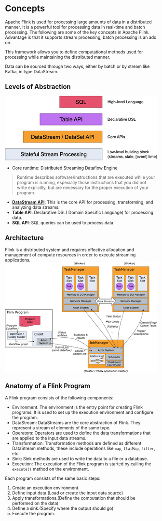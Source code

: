 # Concepts
Apache Flink is used for processing large amounts of data in a distributed manner. It is a powerful tool for processing data in real-time and batch processing. The following are some of the key concepts in Apache Flink.
Advantage is that it supports stream processing, batch processing is an add on. 

This framework allows you to define computational methods used for processing while maintaining the distributed manner.

Data can be sourced through two ways, either by batch or by stream like Kafka, in type DataStream<string>.

## Levels of Abstraction
![alt text](./figures/image.png)

- Core runtime: Distributed Streaming Dataflow Engine
> Runtime describes software/instructions that are executed while your program is running, especially those instructions that you did not write explicitly, but are necessary for the proper execution of your program.
- [**DataStream API**](./DataStreamAPI.md): This is the core API for processing, transforming, and analyzing data streams.         
- **Table API**: Declarative DSL( Domain Specific Language) for processing data.
- **SQL API**: SQL queries can be used to process data.

## Architecture
Flink is a distributed system and requires effective allocation and management of compute resources in order to execute streaming applications.
![alt text](./figures/image-1.png)


## Anatomy of a Flink Program
A Flink program consists of the following components:
- Environment: The environment is the entry point for creating Flink programs. It is used to set up the execution environment and configure the program.
- DataStream: DataStreams are the core abstraction of Flink. They represent a stream of elements of the same type.
- Operators: Operators are used to define the data transformations that are applied to the input data streams.
- Transformation: Transformation methods are defined as different DataStream methods, these include operations like `map`, `flatMap`, `filter`, etc.
- Sink: Sink methods are used to write the data to a file or a database.
- Execution: The execution of the Flink program is started by calling the `execute()` method on the environment.

Each program consists of the same basic steps:
1. Create an execution environment.
2. Define input data.(Load or create the input data source)
3. Apply transformations.(Define the computation that should be performed on the data)
4. Define a sink.(Specify where the output should go)
5. Execute the program.